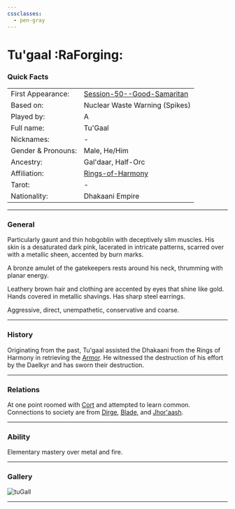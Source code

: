 ```yaml
---
cssclasses:
  - pen-gray
---
```

# Tu'gaal :RaForging:
### Quick Facts

|                    |                                                                               |
| ------------------ | ----------------------------------------------------------------------------- |
| First Appearance:  | [Session-50--Good-Samaritan](../-Session-Notes/-8-War/Session-50--Good-Samaritan.md) |
| Based on:          | Nuclear Waste Warning (Spikes)                                                |
| Played by:         | A                                                                             |
| Full name:         | Tu'Gaal                                                                       |
| Nicknames:         | -                                                                             |
| Gender & Pronouns: | Male, He/Him                                                                  |
| Ancestry:          | Gal'daar, Half-Orc                                                            |
| Affiliation:       | [Rings-of-Harmony](../-Groups/Rings-of-Harmony.md)                            |
| Tarot:             | -                                                                             |
| Nationality:       | Dhakaani Empire                                                               |
***
### General
Particularly gaunt and thin hobgoblin with deceptively slim muscles.
His skin is a desaturated dark pink, lacerated in intricate patterns, scarred over with a metallic sheen, accented by burn marks.

A bronze amulet of the gatekeepers rests around his neck, thrumming with planar energy.

Leathery brown hair and clothing are accented by eyes that shine like gold. 
Hands covered in metallic shavings. 
Has sharp steel earrings.

Aggressive, direct, unempathetic, conservative and coarse.
***
### History
Originating from the past, Tu'gaal assisted the Dhakaani from the Rings of Harmony in retrieving the [Armor](../-Elements-of-the-Prophecy/3-Armor-of-Jhazaal-Dhakaan.md).
He witnessed the destruction of his effort by the Daelkyr and has sworn their destruction.

***
### Relations
At one point roomed with [Cort](-Player/Cort.md) and attempted to learn common.
Connections to society are from [Dirge](Dirge.md), [Blade](Blade.md), and [Jhor'aash](Jhor'aash.md).

***
### Ability
Elementary mastery over metal and fire.

***
### Gallery

![tuGall](../../../../../99%20-%20META/attachments/tuGall.png)

***

